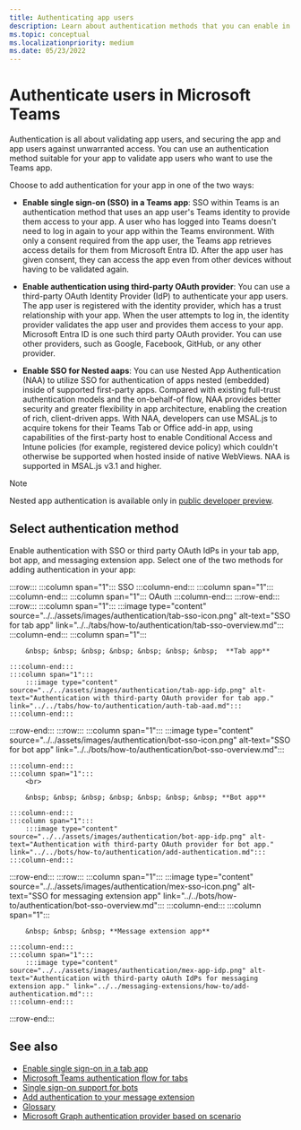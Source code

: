 ```yaml
---
title: Authenticating app users
description: Learn about authentication methods that you can enable in Teams app, such as Single sign-on (SSO) and using third-party OAuth providers.
ms.topic: conceptual
ms.localizationpriority: medium
ms.date: 05/23/2022
---
```

# Authenticate users in Microsoft Teams

Authentication is all about validating app users, and securing the app and app users against unwarranted access. You can use an authentication method suitable for your app to validate app users who want to use the Teams app.

Choose to add authentication for your app in one of the two ways:

* **Enable single sign-on (SSO) in a Teams app**:
  SSO within Teams is an authentication method that uses an app user's Teams identity to provide them access to your app. A user who has logged into Teams doesn't need to log in again to your app within the Teams environment. With only a consent required from the app user, the Teams app retrieves access details for them from Microsoft Entra ID. After the app user has given consent, they can access the app even from other devices without having to be validated again.

* **Enable authentication using third-party OAuth provider**:
  You can use a third-party OAuth Identity Provider (IdP) to authenticate your app users. The app user is registered with the identity provider, which has a trust relationship with your app. When the user attempts to log in, the identity provider validates the app user and provides them access to your app. Microsoft Entra ID is one such third party OAuth provider. You can use other providers, such as Google, Facebook, GitHub, or any other provider.

* **Enable SSO for Nested aaps**: You can use Nested App Authentication (NAA) to utilize SSO for authentication of apps nested (embedded) inside of supported first-party apps. Compared with existing full-trust authentication models and the on-behalf-of flow, NAA provides better security and greater flexibility in app architecture, enabling the creation of rich, client-driven apps. With NAA, developers can use MSAL.js to acquire tokens for their Teams Tab or Office add-in app, using capabilities of the first-party host to enable Conditional Access and Intune policies (for example, registered device policy) which couldn't otherwise be supported when hosted inside of native WebViews. NAA is supported in MSAL.js v3.1 and higher.

> [!NOTE]
> Nested app authentication is available only in [public developer preview](../../resources/dev-preview/developer-preview-intro.md).

## Select authentication method

Enable authentication with SSO or third party OAuth IdPs in your tab app, bot app, and messaging extension app. Select one of the two methods for adding authentication in your app:

:::row:::
    :::column span="1":::
        SSO
    :::column-end:::
    :::column span="1":::
        &nbsp;
    :::column-end:::
    :::column span="1":::
        OAuth
    :::column-end:::
:::row-end:::
:::row:::
    :::column span="1":::
        :::image type="content" source="../../assets/images/authentication/tab-sso-icon.png" alt-text="SSO for tab app" link="../../tabs/how-to/authentication/tab-sso-overview.md":::
    :::column-end:::
    :::column span="1":::
        <br>

        &nbsp; &nbsp; &nbsp; &nbsp; &nbsp; &nbsp; &nbsp;  **Tab app**
        
    :::column-end:::
    :::column span="1":::
        :::image type="content" source="../../assets/images/authentication/tab-app-idp.png" alt-text="Authentication with third-party OAuth provider for tab app." link="../../tabs/how-to/authentication/auth-tab-aad.md":::
    :::column-end:::
:::row-end:::
:::row:::
    :::column span="1":::
        :::image type="content" source="../../assets/images/authentication/bot-sso-icon.png" alt-text="SSO for bot app" link="../../bots/how-to/authentication/bot-sso-overview.md":::

    :::column-end:::
    :::column span="1":::
        <br>

        &nbsp; &nbsp; &nbsp; &nbsp; &nbsp; &nbsp; &nbsp; **Bot app**
        
    :::column-end:::
    :::column span="1":::
        :::image type="content" source="../../assets/images/authentication/bot-app-idp.png" alt-text="Authentication with third-party OAuth provider for bot app." link="../../bots/how-to/authentication/add-authentication.md":::
    :::column-end:::
:::row-end:::
:::row:::
    :::column span="1":::
        :::image type="content" source="../../assets/images/authentication/mex-sso-icon.png" alt-text="SSO for messaging extension app" link="../../bots/how-to/authentication/bot-sso-overview.md":::
    :::column-end:::
    :::column span="1":::
        <br>

        &nbsp; &nbsp; &nbsp; **Message extension app**
        
    :::column-end:::
    :::column span="1":::
        :::image type="content" source="../../assets/images/authentication/mex-app-idp.png" alt-text="Authentication with third-party oAuth IdPs for messaging extension app." link="../../messaging-extensions/how-to/add-authentication.md":::
    :::column-end:::
:::row-end:::

## See also

* [Enable single sign-on in a tab app](../../tabs/how-to/authentication/tab-sso-overview.md)
* [Microsoft Teams authentication flow for tabs](~/tabs/how-to/authentication/auth-flow-tab.md)
* [Single sign-on support for bots](~/bots/how-to/authentication/auth-aad-sso-bots.md)
* [Add authentication to your message extension](~/messaging-extensions/how-to/add-authentication.md)
* [Glossary](../../get-started/glossary.md)
* [Microsoft Graph authentication provider based on scenario](/graph/sdks/choose-authentication-providers)
